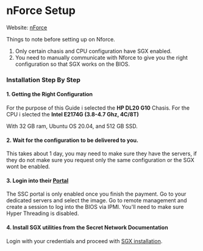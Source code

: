 # nForce Setup

Website: [nForce](https://www.nforce.com/customserver)

Things to note before setting up on Nforce.

1. Only certain chasis and CPU configuration have SGX enabled.
2. You need to manually communicate with Nforce to give you the right configuration so that SGX works on the BIOS.

### Installation Step By Step

#### 1. Getting the Right Configuration

For the purpose of this Guide i selected the **HP DL20 G10** Chasis. For the CPU i slected the **Intel E2174G (3.8-4.7 Ghz, 4C/8T)**

With 32 GB ram, Ubuntu OS 20.04, and 512 GB SSD.

#### 2. Wait for the configuration to be delivered to you.

This takes about 1 day, you may need to make sure they have the servers, if they do not make sure you request only the same configuration or the SGX wont be enabled.

#### 3. Login into their [Portal](https://ssc.nforce.com/account)

The SSC portal is only enabled once you finish the payment. Go to your dedicated servers and select the image. Go to remote management and create a session to log into the BIOS via IPMI. You'll need to make sure Hyper Threading is disabled.

#### 4. Install SGX utilities from the Secret Network Documentation

Login with your credentials and proceed with [SGX installation](../set-up/install-sgx.md).

